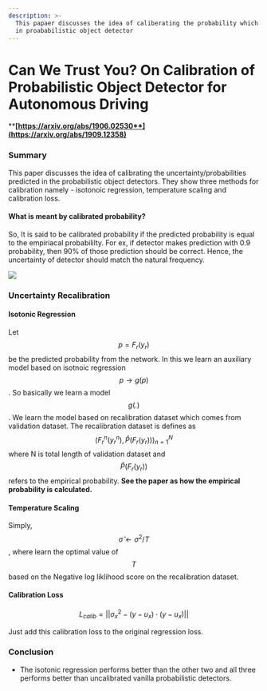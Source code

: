 ```yaml
---
description: >-
  This papaer discusses the idea of caliberating the probability which is used
  in proababilistic object detector
---
```


# Can We Trust You? On Calibration of Probabilistic Object Detector for Autonomous Driving

****[**https://arxiv.org/abs/1906.02530**](https://arxiv.org/abs/1909.12358)****

### Summary

This paper discusses the idea of calibrating the uncertainty/probabilities predicted in the probabilistic object detectors. They show three methods for calibration namely - isotonoic regression, temperature scaling and calibration loss.&#x20;

#### What is meant by calibrated probability?

So, It is said to be calibrated probability if the predicted probability is equal to the empiriacal probabililty. For ex, if detector makes prediction with 0.9 probability, then 90% of those prediction should be correct. Hence, the uncertainty of detector should match the natural frequency.

![](<../../.gitbook/assets/image (81).png>)

### Uncertainty Recalibration

#### Isotonic Regression

Let $$p=F_r(y_r)$$be the predicted probability from the network. In this we learn an auxiliary model based on isotnoic regression $$p \rightarrow g(p)$$. So basically we learn a model $$g(.)$$. We learn the model based on recalibration dataset which comes from validation dataset.  The recalibration dataset is defines as $${(F_r^n(y_r^n), \hat{P}(F_r(y_r)))}_{n=1}^N$$ where N is total length of validation dataset and $$\hat{P}(F_r(y_r))$$refers to the empirical probability. **See the paper as how the empirical probability is calculated.**

#### Temperature Scaling

Simply, $$\hat{\sigma} \leftarrow \sigma^2 / T$$, where learn the optimal value of $$T$$based on the Negative log liklihood score on the recalibration dataset.

#### Calibration Loss

$$
L_{calib} = || \sigma_x^2 - (y-u_x) \cdot (y-u_x) ||
$$

Just add this calibration loss to the original regression loss.&#x20;

### Conclusion

* The isotonic regression performs better than the other two and all three performs better than uncalibrated vanilla probabilistic detectors.&#x20;



\
\
&#x20;&#x20;
